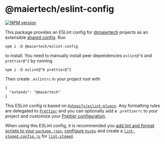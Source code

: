 # @maiertech/eslint-config

[![NPM version](https://img.shields.io/npm/v/@maiertech/eslint-config.svg)](https://www.npmjs.com/package/@maiertech/eslint-config)

This package provides an ESLint config for
[@maiertech](https://github.com/maiertech) projects as an extensible
[shared config](https://eslint.org/docs/developer-guide/shareable-configs). Run

    npm i -D @maiertech/eslint-config

to install. You need to manually install peer dependencies `eslint@^6` and
`prettier@^2` by running

    npm i -D eslint@^6 prettier@^2

Then create `.eslintrc` in your project root with

    {
      "extends": "@maiertech"
    }

This ESLint config is based on
[`@shopify/eslint-plugin`](https://github.com/Shopify/web-foundation/tree/master/packages/eslint-plugin).
Any formatting rules are delegated to [`Prettier`](https://prettier.io/) and you
can optionally add a `.prettierrc` to your project and customize your
[Prettier configuration](https://prettier.io/docs/en/configuration.html).

When using this ESLint config, it is recommended you
[add lint and format scripts to your `package.json`](https://github.com/maiertech/eslint-config/blob/master/package.json#L26-L32),
[configure `husky`](https://github.com/maiertech/eslint-config/blob/master/package.json#L26-L32)
and create a
[`lint-staged.config.js`](https://github.com/maiertech/eslint-config/blob/master/lint-staged.config.js)
for [`lint-staged`](https://github.com/okonet/lint-staged).
